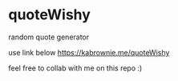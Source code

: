 # quoteWishy

random quote generator
      
use link below
https://kabrownie.me/quoteWishy

feel free to collab with me on this repo :)
